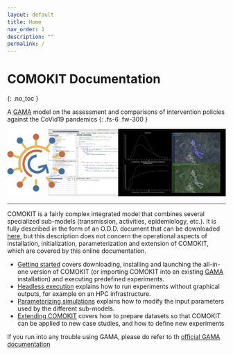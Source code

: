 ```yaml
---
layout: default
title: Home
nav_order: 1
description: ""
permalink: /
---
```


# COMOKIT Documentation
{: .no_toc }

A [GAMA](http://gama-platform.org) model on the assessment and comparisons of intervention policies against the CoVid19 pandemics 
{: .fs-6 .fw-300 }

<p align="center">
  <img  src="https://github.com/COMOKIT/COMOKIT-Website/blob/master/docs/assets/images/como.jpg?raw=true">
</p>

---

COMOKIT is a fairly complex integrated model that combines several specialized sub-models (transmission, activities, epidemiology, etc.). It is fully described in the form of an O.D.D. document that can be downloaded [here](https://comokit.org/ressources/ODD-COMOKIT_v1.pdf), but this description does not concern the operational aspects of installation, initialization, parameterization and extension of COMOKIT, which are covered by this online documentation. 

- [Getting started](gettingStarted) covers downloading, installing and launching the all-in-one version of COMOKIT (or importing COMOKIT into an existing [GAMA](http://gama-platform.org) installation) and executing predefined experiments. 
- [Headless execution](headless) explains how to run experiments without graphical outputs, for example on an HPC infrastructure. 
- [Parameterizing simulations](parameterize) explains how to modify the input parameters used by the different sub-models. 
- [Extending COMOKIT](setupYourOwn) covers how to prepare datasets so that COMOKIT can be applied to new case studies, and how to define new experiments 

If you run into any trouble using GAMA, please do refer to th [official GAMA documentation](https://gama-platform.github.io/wiki/PlatformDocumentation)

